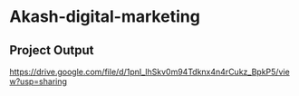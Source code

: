 # Akash-digital-marketing
## Project Output
https://drive.google.com/file/d/1pnI_lhSkv0m94Tdknx4n4rCukz_BpkP5/view?usp=sharing
